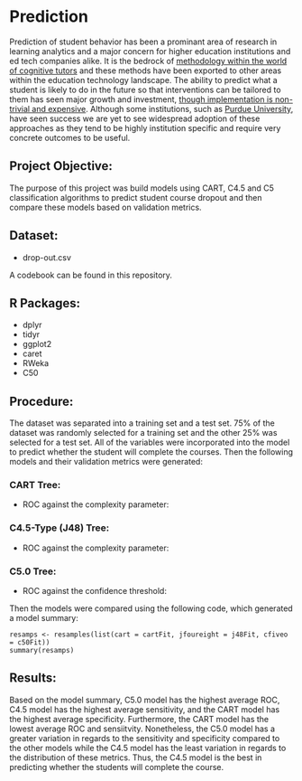 # Prediction

Prediction of student behavior has been a prominant area of research in learning analytics and a major concern for higher education institutions and ed tech companies alike. It is the bedrock of [methodology within the world of cognitive tutors](https://solaresearch.org/hla-17/hla17-chapter5/) and these methods have been exported to other areas within the education technology landscape. The ability to predict what a student is likely to do in the future so that interventions can be tailored to them has seen major growth and investment, [though implementation is non-trivial and expensive](https://www.newamerica.org/education-policy/policy-papers/promise-and-peril-predictive-analytics-higher-education/). Although some institutions, such as [Purdue University](https://www.itap.purdue.edu/learning/tools/forecast.html), have seen success we are yet to see widespread adoption of these approaches as they tend to be highly institution specific and require very concrete outcomes to be useful. 

## Project Objective:

The purpose of this project was build models using CART, C4.5 and C5 classification algorithms to predict student course dropout and then compare these models based on validation metrics. 

## Dataset:

* drop-out.csv

A codebook can be found in this repository. 

## R Packages:

* dplyr
* tidyr
* ggplot2
* caret
* RWeka
* C50

## Procedure:

The dataset was separated into a training set and a test set. 75% of the dataset was randomly selected for a training set and the other 25% was selected for a test set. All of the variables were incorporated into the model to predict whether the student will complete the courses. Then the following models and their validation metrics were generated:

### CART Tree:

* ROC against the complexity parameter:


### C4.5-Type (J48) Tree:

* ROC against the complexity parameter:

### C5.0 Tree:

* ROC against the confidence threshold:

Then the models were compared using the following code, which generated a model summary:

```
resamps <- resamples(list(cart = cartFit, jfoureight = j48Fit, cfiveo = c50Fit))
summary(resamps)

```

## Results:

Based on the model summary, C5.0 model has the highest average ROC, C4.5 model has the highest average sensitivity, and the CART model has the highest average specificity. Furthermore, the CART model has the lowest average ROC and sensiitvity. Nonetheless, the C5.0 model has a greater variation in regards to the sensitivity and specificity compared to the other models while the C4.5 model has the least variation in regards to the distribution of these metrics. Thus, the C4.5 model is the best in predicting whether the students will complete the course.



